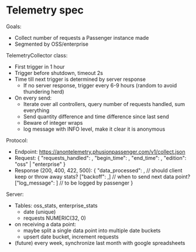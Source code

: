 # Telemetry spec

Goals:
- Collect number of requests a Passenger instance made
- Segmented by OSS/enterprise

TelemetryCollector class:
- First trigger in 1 hour
- Trigger before shutdown, timeout 2s
- Time till next trigger is determined by server response
	- If no server response, trigger every 6-9 hours (random to avoid thundering herd)
- On every send:
	- Iterate over all controllers, query number of requests handled, sum everything
	- Send quantity difference and time difference since last send
	- Beware of integer wraps
	- log message with INFO level, make it clear it is anonymous

Protocol:
- Endpoint: https://anontelemetry.phusionpassenger.com/v1/collect.json
- Request: {
	"requests_handled": <number>,
	"begin_time": <timestamp>,
	"end_time": <timestamp>,
	"edition": "oss" | "enterprise"
}
- Response (200, 400, 422, 500): {
	"data_processed": <boolean>, // should client keep or throw away stats?
	["backoff": <seconds>,] // when to send next data point?
	["log_message": <string>] // to be logged by passenger
}

Server:
- Tables: oss_stats, enterprise_stats
	- date (unique)
	- requests NUMERIC(32, 0)
- on receiving a data point:
	- maybe split a single data point into multiple date buckets
	- upsert date bucket, increment requests
- (future) every week, synchronize last month with google spreadsheets
